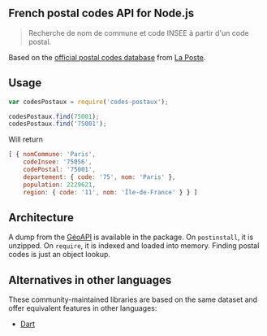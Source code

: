 French postal codes API for Node.js
------

> Recherche de nom de commune et code INSEE à partir d'un code postal.

Based on the [official postal codes database](https://www.data.gouv.fr/fr/datasets/base-officielle-des-codes-postaux/) from [La Poste](http://www.laposte.fr/).

## Usage
```js
var codesPostaux = require('codes-postaux');

codesPostaux.find(75001);
codesPostaux.find('75001');
```

Will return
```js
[ { nomCommune: 'Paris',
    codeInsee: '75056',
    codePostal: '75001',
    departement: { code: '75', nom: 'Paris' },
    population: 2229621,
    region: { code: '11', nom: 'Île-de-France' } } ]
```


## Architecture

A dump from the [GéoAPI](https://api.gouv.fr/api/geoapi.html) is available in the package.
On `postinstall`, it is unzipped.
On `require`, it is indexed and loaded into memory. Finding postal codes is just an object lookup.


## Alternatives in other languages

These community-maintained libraries are based on the same dataset and offer equivalent features in other languages:
- [Dart](https://pub.dartlang.org/packages/code_postaux)
